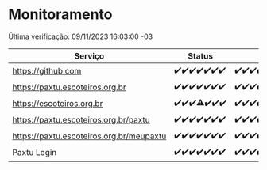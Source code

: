 # Monitoramento

Última verificação: 09/11/2023 16:03:00 -03

|Serviço|Status|Últimas 24h|
|---|---|---|
|https://github.com|<span title="2023-11-02: OK=24">✔️</span><span title="2023-11-03: OK=23">✔️</span><span title="2023-11-04: OK=24">✔️</span><span title="2023-11-05: OK=24">✔️</span><span title="2023-11-06: OK=24">✔️</span><span title="2023-11-07: OK=24">✔️</span><span title="2023-11-08: OK=19">✔️</span>|<span title="08/11/2023 16:03:00 -03 : 200">✔️</span><span title="08/11/2023 17:06:00 -03 : 200">✔️</span><span title="08/11/2023 18:04:00 -03 : 200">✔️</span><span title="08/11/2023 19:04:00 -03 : 200">✔️</span><span title="08/11/2023 20:05:00 -03 : 200">✔️</span><span title="08/11/2023 21:29:00 -03 : 200">✔️</span><span title="08/11/2023 22:42:00 -03 : 200">✔️</span><span title="08/11/2023 23:16:00 -03 : 200">✔️</span><span title="09/11/2023 00:06:00 -03 : 200">✔️</span><span title="09/11/2023 01:07:00 -03 : 200">✔️</span><span title="09/11/2023 02:05:00 -03 : 200">✔️</span><span title="09/11/2023 03:08:00 -03 : 200">✔️</span><span title="09/11/2023 04:04:00 -03 : 200">✔️</span><span title="09/11/2023 05:08:00 -03 : 200">✔️</span><span title="09/11/2023 06:06:00 -03 : 200">✔️</span><span title="09/11/2023 07:06:00 -03 : 200">✔️</span><span title="09/11/2023 08:03:00 -03 : 200">✔️</span><span title="09/11/2023 09:10:00 -03 : 200">✔️</span><span title="09/11/2023 10:08:00 -03 : 200">✔️</span><span title="09/11/2023 11:04:00 -03 : 200">✔️</span><span title="09/11/2023 12:06:00 -03 : 200">✔️</span><span title="09/11/2023 13:07:00 -03 : 200">✔️</span><span title="09/11/2023 14:04:00 -03 : 200">✔️</span><span title="09/11/2023 15:07:00 -03 : 200">✔️</span><span title="09/11/2023 16:03:00 -03 : 200">✔️</span>|
|https://paxtu.escoteiros.org.br|<span title="2023-11-02: OK=24">✔️</span><span title="2023-11-03: OK=23">✔️</span><span title="2023-11-04: OK=24">✔️</span><span title="2023-11-05: OK=24">✔️</span><span title="2023-11-06: OK=24">✔️</span><span title="2023-11-07: OK=24">✔️</span><span title="2023-11-08: OK=19">✔️</span>|<span title="08/11/2023 16:03:00 -03 : 200">✔️</span><span title="08/11/2023 17:06:00 -03 : 200">✔️</span><span title="08/11/2023 18:04:00 -03 : 200">✔️</span><span title="08/11/2023 19:04:00 -03 : 200">✔️</span><span title="08/11/2023 20:05:00 -03 : 200">✔️</span><span title="08/11/2023 21:29:00 -03 : 200">✔️</span><span title="08/11/2023 22:42:00 -03 : 200">✔️</span><span title="08/11/2023 23:16:00 -03 : 200">✔️</span><span title="09/11/2023 00:06:00 -03 : 200">✔️</span><span title="09/11/2023 01:07:00 -03 : 200">✔️</span><span title="09/11/2023 02:05:00 -03 : 200">✔️</span><span title="09/11/2023 03:08:00 -03 : 200">✔️</span><span title="09/11/2023 04:04:00 -03 : 200">✔️</span><span title="09/11/2023 05:08:00 -03 : 200">✔️</span><span title="09/11/2023 06:06:00 -03 : 200">✔️</span><span title="09/11/2023 07:06:00 -03 : 200">✔️</span><span title="09/11/2023 08:03:00 -03 : 200">✔️</span><span title="09/11/2023 09:10:00 -03 : 200">✔️</span><span title="09/11/2023 10:08:00 -03 : 200">✔️</span><span title="09/11/2023 11:04:00 -03 : 200">✔️</span><span title="09/11/2023 12:06:00 -03 : 200">✔️</span><span title="09/11/2023 13:07:00 -03 : 200">✔️</span><span title="09/11/2023 14:04:00 -03 : 200">✔️</span><span title="09/11/2023 15:07:00 -03 : 200">✔️</span><span title="09/11/2023 16:03:00 -03 : 200">✔️</span>|
|https://escoteiros.org.br|<span title="2023-11-02: OK=24">✔️</span><span title="2023-11-03: OK=23">✔️</span><span title="2023-11-04: OK=24">✔️</span><span title="2023-11-05: OK=23, Falhas=1">⚠️</span><span title="2023-11-06: OK=24">✔️</span><span title="2023-11-07: OK=24">✔️</span><span title="2023-11-08: OK=19">✔️</span>|<span title="08/11/2023 16:03:00 -03 : 200">✔️</span><span title="08/11/2023 17:06:00 -03 : 200">✔️</span><span title="08/11/2023 18:04:00 -03 : 200">✔️</span><span title="08/11/2023 19:04:00 -03 : 200">✔️</span><span title="08/11/2023 20:05:00 -03 : 200">✔️</span><span title="08/11/2023 21:29:00 -03 : 200">✔️</span><span title="08/11/2023 22:42:00 -03 : 200">✔️</span><span title="08/11/2023 23:16:00 -03 : 200">✔️</span><span title="09/11/2023 00:06:00 -03 : 200">✔️</span><span title="09/11/2023 01:07:00 -03 : 200">✔️</span><span title="09/11/2023 02:05:00 -03 : 200">✔️</span><span title="09/11/2023 03:08:00 -03 : 200">✔️</span><span title="09/11/2023 04:04:00 -03 : 200">✔️</span><span title="09/11/2023 05:08:00 -03 : 200">✔️</span><span title="09/11/2023 06:06:00 -03 : 200">✔️</span><span title="09/11/2023 07:06:00 -03 : 200">✔️</span><span title="09/11/2023 08:03:00 -03 : 200">✔️</span><span title="09/11/2023 09:10:00 -03 : 200">✔️</span><span title="09/11/2023 10:08:00 -03 : 200">✔️</span><span title="09/11/2023 11:04:00 -03 : 200">✔️</span><span title="09/11/2023 12:06:00 -03 : 200">✔️</span><span title="09/11/2023 13:07:00 -03 : 200">✔️</span><span title="09/11/2023 14:04:00 -03 : 200">✔️</span><span title="09/11/2023 15:07:00 -03 : 200">✔️</span><span title="09/11/2023 16:03:00 -03 : 200">✔️</span>|
|https://paxtu.escoteiros.org.br/paxtu|<span title="2023-11-02: OK=24">✔️</span><span title="2023-11-03: OK=23">✔️</span><span title="2023-11-04: OK=24">✔️</span><span title="2023-11-05: OK=24">✔️</span><span title="2023-11-06: OK=24">✔️</span><span title="2023-11-07: OK=24">✔️</span><span title="2023-11-08: OK=19">✔️</span>|<span title="08/11/2023 16:03:00 -03 : 200">✔️</span><span title="08/11/2023 17:06:00 -03 : 200">✔️</span><span title="08/11/2023 18:04:00 -03 : 200">✔️</span><span title="08/11/2023 19:04:00 -03 : 200">✔️</span><span title="08/11/2023 20:05:00 -03 : 200">✔️</span><span title="08/11/2023 21:29:00 -03 : 200">✔️</span><span title="08/11/2023 22:42:00 -03 : 200">✔️</span><span title="08/11/2023 23:16:00 -03 : 200">✔️</span><span title="09/11/2023 00:06:00 -03 : 200">✔️</span><span title="09/11/2023 01:07:00 -03 : 200">✔️</span><span title="09/11/2023 02:05:00 -03 : 200">✔️</span><span title="09/11/2023 03:08:00 -03 : 200">✔️</span><span title="09/11/2023 04:04:00 -03 : 200">✔️</span><span title="09/11/2023 05:08:00 -03 : 200">✔️</span><span title="09/11/2023 06:06:00 -03 : 200">✔️</span><span title="09/11/2023 07:06:00 -03 : 200">✔️</span><span title="09/11/2023 08:03:00 -03 : 200">✔️</span><span title="09/11/2023 09:10:00 -03 : 200">✔️</span><span title="09/11/2023 10:08:00 -03 : 200">✔️</span><span title="09/11/2023 11:04:00 -03 : 200">✔️</span><span title="09/11/2023 12:06:00 -03 : 200">✔️</span><span title="09/11/2023 13:07:00 -03 : 200">✔️</span><span title="09/11/2023 14:04:00 -03 : 200">✔️</span><span title="09/11/2023 15:07:00 -03 : 200">✔️</span><span title="09/11/2023 16:03:00 -03 : 200">✔️</span>|
|https://paxtu.escoteiros.org.br/meupaxtu|<span title="2023-11-02: OK=24">✔️</span><span title="2023-11-03: OK=23">✔️</span><span title="2023-11-04: OK=24">✔️</span><span title="2023-11-05: OK=24">✔️</span><span title="2023-11-06: OK=24">✔️</span><span title="2023-11-07: OK=24">✔️</span><span title="2023-11-08: OK=19">✔️</span>|<span title="08/11/2023 16:03:00 -03 : 200">✔️</span><span title="08/11/2023 17:06:00 -03 : 200">✔️</span><span title="08/11/2023 18:04:00 -03 : 200">✔️</span><span title="08/11/2023 19:04:00 -03 : 200">✔️</span><span title="08/11/2023 20:05:00 -03 : 200">✔️</span><span title="08/11/2023 21:29:00 -03 : 200">✔️</span><span title="08/11/2023 22:42:00 -03 : 200">✔️</span><span title="08/11/2023 23:16:00 -03 : 200">✔️</span><span title="09/11/2023 00:06:00 -03 : 200">✔️</span><span title="09/11/2023 01:07:00 -03 : 200">✔️</span><span title="09/11/2023 02:05:00 -03 : 200">✔️</span><span title="09/11/2023 03:08:00 -03 : 200">✔️</span><span title="09/11/2023 04:04:00 -03 : 200">✔️</span><span title="09/11/2023 05:08:00 -03 : 200">✔️</span><span title="09/11/2023 06:06:00 -03 : 200">✔️</span><span title="09/11/2023 07:06:00 -03 : 200">✔️</span><span title="09/11/2023 08:03:00 -03 : 200">✔️</span><span title="09/11/2023 09:10:00 -03 : 200">✔️</span><span title="09/11/2023 10:08:00 -03 : 200">✔️</span><span title="09/11/2023 11:04:00 -03 : 200">✔️</span><span title="09/11/2023 12:06:00 -03 : 200">✔️</span><span title="09/11/2023 13:07:00 -03 : 200">✔️</span><span title="09/11/2023 14:04:00 -03 : 200">✔️</span><span title="09/11/2023 15:07:00 -03 : 200">✔️</span><span title="09/11/2023 16:03:00 -03 : 200">✔️</span>|
|Paxtu Login|<span title="2023-11-02: OK=24">✔️</span><span title="2023-11-03: OK=23">✔️</span><span title="2023-11-04: OK=24">✔️</span><span title="2023-11-05: OK=24">✔️</span><span title="2023-11-06: OK=24">✔️</span><span title="2023-11-07: OK=24">✔️</span><span title="2023-11-08: OK=19">✔️</span>|<span title="08/11/2023 16:03:00 -03 : 200">✔️</span><span title="08/11/2023 17:06:00 -03 : 200">✔️</span><span title="08/11/2023 18:04:00 -03 : 200">✔️</span><span title="08/11/2023 19:04:00 -03 : 200">✔️</span><span title="08/11/2023 20:05:00 -03 : 200">✔️</span><span title="08/11/2023 21:29:00 -03 : 200">✔️</span><span title="08/11/2023 22:42:00 -03 : 200">✔️</span><span title="08/11/2023 23:16:00 -03 : 200">✔️</span><span title="09/11/2023 00:06:00 -03 : 200">✔️</span><span title="09/11/2023 01:07:00 -03 : 200">✔️</span><span title="09/11/2023 02:05:00 -03 : 200">✔️</span><span title="09/11/2023 03:08:00 -03 : 200">✔️</span><span title="09/11/2023 04:04:00 -03 : 200">✔️</span><span title="09/11/2023 05:08:00 -03 : 200">✔️</span><span title="09/11/2023 06:06:00 -03 : 200">✔️</span><span title="09/11/2023 07:06:00 -03 : 200">✔️</span><span title="09/11/2023 08:03:00 -03 : 200">✔️</span><span title="09/11/2023 09:10:00 -03 : 200">✔️</span><span title="09/11/2023 10:08:00 -03 : 200">✔️</span><span title="09/11/2023 11:04:00 -03 : 200">✔️</span><span title="09/11/2023 12:06:00 -03 : 200">✔️</span><span title="09/11/2023 13:07:00 -03 : 200">✔️</span><span title="09/11/2023 14:04:00 -03 : 200">✔️</span><span title="09/11/2023 15:07:00 -03 : 200">✔️</span><span title="09/11/2023 16:03:00 -03 : 200">✔️</span>|
